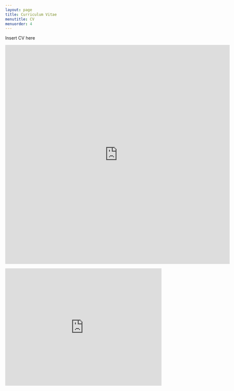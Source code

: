```yaml
---
layout: page
title: Curriculum Vitae
menutitle: CV
menuorder: 4
---
```


Insert CV here

<iframe src="http://docs.google.com/gview?url=https://drive.google.com/file/d/1ccyGa_QH5G4TtgnmQ0ErbbBNmEH9sXSW/view?usp=sharing&embedded=true" style="width:718px; height:700px;" frameborder="0"></iframe>

<embed src="https://drive.google.com/viewerng/
viewer?embedded=true&url=http://example.com/the.pdf" width="500" height="375">


<!-- Embed PDF File -->
<!--<object src="/S_Bodek_CV_Nov2022.pdf" type="application/pdf" title="S_Bodek_CV" width="500" height="720">
    <a href="/S_Bodek_CV_Nov2022.pdf">shree</a> 
</object>-->


<!--https://drive.google.com/file/d/1ccyGa_QH5G4TtgnmQ0ErbbBNmEH9sXSW/view?usp=sharing-->
